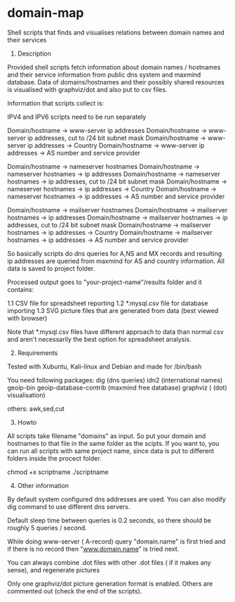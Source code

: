 # domain-map
Shell scripts that finds and visualises relations between domain names and their services


1. Description

Provided shell scripts fetch information about domain names / hostnames and their service information from public dns system and maxmind database.
Data of domains/hostnames and their possibly shared resources is visualised with graphviz/dot and also put to csv files.

Information that scripts collect is:

IPV4 and IPV6 scripts need to be run separately

Domain/hostname -> www-server ip addresses
Domain/hostname -> www-server ip addresses, cut to /24 bit subnet mask
Domain/hostname -> www-server ip addresses -> Country
Domain/hostname -> www-server ip addresses -> AS number and service provider

Domain/hostname -> nameserver hostnames
Domain/hostname -> nameserver hostnames -> ip addresses
Domain/hostname -> nameserver hostnames -> ip addresses, cut to /24 bit subnet mask
Domain/hostname -> nameserver hostnames -> ip addresses -> Country
Domain/hostname -> nameserver hostnames -> ip addresses -> AS number and service provider

Domain/hostname -> mailserver hostnames
Domain/hostname -> mailserver hostnames -> ip addresses
Domain/hostname -> mailserver hostnames -> ip addresses, cut to /24 bit subnet mask
Domain/hostname -> mailserver hostnames -> ip addresses -> Country
Domain/hostname -> mailserver hostnames -> ip addresses -> AS number and service provider

So basically scripts do dns queries for A,NS and MX records and resulting ip addresses are queried from maxmind for AS and country information.
All data is saved to project folder.

Processed output goes to "your-project-name"/results folder and it contains:


1.1 CSV file for spreadsheet reporting
1.2 *.mysql.csv file for database importing
1.3 SVG picture files that are generated from data (best viewed with browser)

Note that *.mysql.csv files have different approach to data than normal csv and aren't necessarily the best option for spreadsheet analysis.


2. Requirements

Tested with Xubuntu, Kali-linux and Debian and made for /bin/bash

You need following packages:
dig (dns queries)
idn2 (international names)
geoip-bin geoip-database-contrib (maxmind free database)
graphviz ( (dot) visualisation)

others: awk,sed,cut


3. Howto

All scripts take filename "domains" as input. So put your domain and hostnames to that file in the same folder as the scipts. If you want to, you can run all scripts with same project name, since data is put to different folders inside the procect folder.

chmod +x scriptname
./scriptname



4. Other information

By default system configured dns addresses are used. You can also modify dig command to use different dns servers.

Default sleep time between queries is 0.2 seconds, so there should be roughly 5 queries / second.

While doing www-server ( A-record) query "domain.name" is first tried and if there is no record then "www.domain.name" is tried next.

You can always combine .dot files with other .dot files ( if it  makes any sense), and regenerate pictures

Only one graphviz/dot picture generation format is enabled. Others are commented out (check the end of the scripts).

